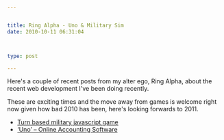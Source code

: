```yaml
---


title: Ring Alpha - Uno & Military Sim
date: 2010-10-11 06:31:04



type: post

---
```

Here's a couple of recent posts from my alter ego, Ring Alpha, about the
recent web development I've been doing recently.

These are exciting times and the move away from games is welcome right
now given how bad 2010 has been, here's looking forwards to 2011.

-   [Turn based military javascript
    game](http://ringalpha.com/blog/contract-turn-based-military-javascript-game/)
-   [‘Uno’ – Online Accounting
    Software](http://ringalpha.com/blog/contract-uno-online-accounting-software/)

